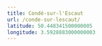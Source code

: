 ```yaml
---
title: Condé-sur-l'Escaut
url: /conde-sur-lescaut/
latitude: 50.448341500000005
longitude: 3.5928883000000003
---
```

